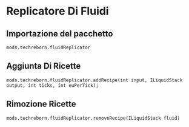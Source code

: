# Replicatore Di Fluidi

## Importazione del pacchetto
`mods.techreborn.fluidReplicator`

## Aggiunta Di Ricette
```zenscript
mods.techreborn.fluidReplicator.addRecipe(int input, ILiquidStack output, int ticks, int euPerTick);
```

## Rimozione Ricette
```zenscript
mods.techreborn.fluidReplicator.removeRecipe(ILiquidStack fluid)
```